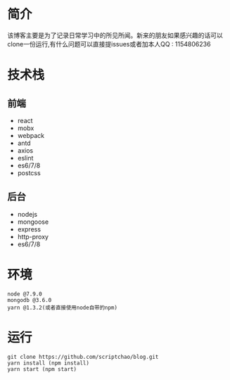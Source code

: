 # 简介
该博客主要是为了记录日常学习中的所见所闻。新来的朋友如果感兴趣的话可以clone一份运行,有什么问题可以直接提issues或者加本人QQ : 1154806236
# 技术栈
## 前端
- react
- mobx
- webpack
- antd
- axios
- eslint
- es6/7/8
- postcss

## 后台
- nodejs
- mongoose
- express
- http-proxy
- es6/7/8

# 环境
```
node @7.9.0
mongodb @3.6.0
yarn @1.3.2(或者直接使用node自带的npm)
```
# 运行 
```
git clone https://github.com/scriptchao/blog.git
yarn install (npm install)
yarn start (npm start)
```
